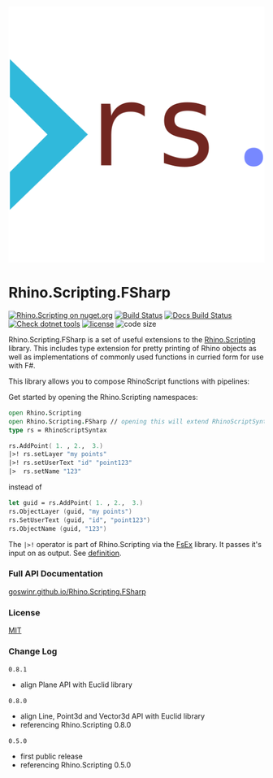 ![logo](https://raw.githubusercontent.com/goswinr/Rhino.Scripting.FSharp/main/Doc/logo.png)

# Rhino.Scripting.FSharp

[![Rhino.Scripting on nuget.org](https://img.shields.io/nuget/v/Rhino.Scripting.FSharp)](https://www.nuget.org/packages/Rhino.Scripting.FSharp/)
[![Build Status](https://github.com/goswinr/Rhino.Scripting.FSharp/actions/workflows/build.yml/badge.svg)](https://github.com/goswinr/Rhino.Scripting.FSharp/actions/workflows/build.yml)
[![Docs Build Status](https://github.com/goswinr/Rhino.Scripting.FSharp/actions/workflows/docs.yml/badge.svg)](https://github.com/goswinr/Rhino.Scripting.FSharp/actions/workflows/docs.yml)
[![Check dotnet tools](https://github.com/goswinr/Rhino.Scripting.FSharp/actions/workflows/outdatedDotnetTool.yml/badge.svg)](https://github.com/goswinr/Rhino.Scripting.FSharp/actions/workflows/outdatedDotnetTool.yml)
[![license](https://img.shields.io/github/license/goswinr/Rhino.Scripting.FSharp)](LICENSE.md)
![code size](https://img.shields.io/github/languages/code-size/goswinr/Rhino.Scripting.FSharp.svg)


Rhino.Scripting.FSharp is a set of useful extensions to the [Rhino.Scripting](https://github.com/goswinr/Rhino.Scripting) library.
This includes type extension for pretty printing of Rhino objects as well as implementations of commonly used functions in curried form for use with F#.

This library allows you to compose RhinoScript functions with pipelines:

Get started by opening the Rhino.Scripting namespaces:

```fsharp
open Rhino.Scripting
open Rhino.Scripting.FSharp // opening this will extend RhinoScriptSyntax and some Rhino.Geometry types with additional static and member functions.
type rs = RhinoScriptSyntax
```

```fsharp
rs.AddPoint( 1. , 2.,  3.)
|>! rs.setLayer "my points"
|>! rs.setUserText "id" "point123"
|>  rs.setName "123"
```

instead of

```fsharp
let guid = rs.AddPoint( 1. , 2.,  3.)
rs.ObjectLayer (guid, "my points")
rs.SetUserText (guid, "id", "point123")
rs.ObjectName (guid, "123")
```

The `|>!` operator is part of Rhino.Scripting via the [FsEx](https://github.com/goswinr/FsEx) library.
It passes it's input on as output. See [definition](https://github.com/goswinr/FsEx/blob/dd993e737fa70878f8a10e5357e8331dd68857a6/Src/TopLevelFunctions.fs#L126).

### Full API Documentation

[goswinr.github.io/Rhino.Scripting.FSharp](https://goswinr.github.io/Rhino.Scripting.FSharp)

### License
[MIT](https://raw.githubusercontent.com/goswinr/FsEx/main/LICENSE.txt)

### Change Log

`0.8.1`
- align Plane API with Euclid library

`0.8.0`
- align Line, Point3d and Vector3d API with Euclid library
- referencing Rhino.Scripting 0.8.0

`0.5.0`

- first public release
- referencing Rhino.Scripting 0.5.0
